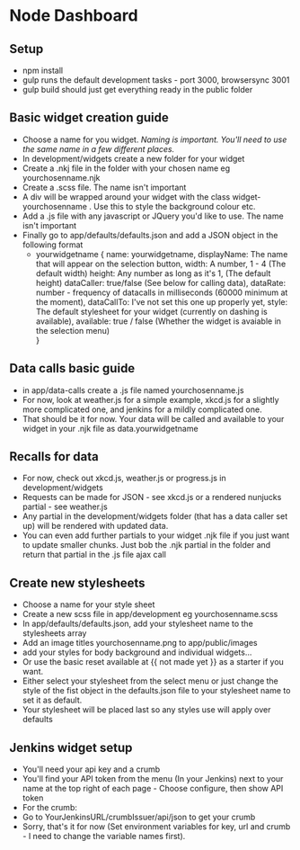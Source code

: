 # Node Dashboard

<!-- TODO learn markup for readmes -->

## Setup

* npm install
* gulp runs the default development tasks - port 3000, browsersync 3001
* gulp build should just get everything ready in the public folder

## Basic widget creation guide

* Choose a name for you widget. *Naming is important. You'll need to use the same name in a few different places.*
* In development/widgets create a new folder for your widget
* Create a .nkj file in the folder with your chosen name eg yourchosenname.njk
* Create a .scss file. The name isn't important
* A div will be wrapped around your widget with the class widget-yourchosenname . Use this to style the background colour etc.
* Add a .js file with any javascript or JQuery you'd like to use. The name isn't important
* Finally go to app/defaults/defaults.json and add a JSON object in the following format
  * yourwidgetname {
    name: yourwidgetname,
    displayName: The name that will appear on the selection button,
    width: A number, 1 - 4 (The default width)
    height: Any number as long as it's 1, (The default height)
    dataCaller: true/false (See below for calling data),
    dataRate: number - frequency of datacalls in milliseconds (60000 minimum at the moment),
    dataCallTo: I've not set this one up properly yet,
    style: The default stylesheet for your widget (currently on dashing is available),
    available: true / false (Whether the widget is avaiable in the selection menu)    
  }

## Data calls basic guide

* in app/data-calls create a .js file named yourchosenname.js
* For now, look at weather.js for a simple example, xkcd.js for a slightly more complicated one, and jenkins for a mildly complicated one.
* That should be it for now. Your data will be called and available to your widget in your .njk file as data.yourwidgetname

## Recalls for data
* For now, check out xkcd.js, weather.js or progress.js in development/widgets
* Requests can be made for JSON - see xkcd.js or a rendered nunjucks partial - see weather.js
* Any partial in the development/widgets folder (that has a data caller set up) will be rendered with updated data.
* You can even add further partials to your widget .njk file if you just want to update smaller chunks. Just bob the .njk partial in the folder and return that partial in the .js file ajax call



## Create new stylesheets

* Choose a name for your style sheet
* Create a new scss file in app/development eg yourchosenname.scss
* In app/defaults/defaults.json, add your stylesheet name to the stylesheets array
* Add an image titles yourchosenname.png to app/public/images
* add your styles for body background and individual widgets...
* Or use the basic reset available at {{ not made yet }} as a starter if you want.
* Either select your stylesheet from the select menu or just change the style of the fist object in the defaults.json file to your stylesheet name to set it as default.
* Your stylesheet will be placed last so any styles use will apply over defaults

## Jenkins widget setup

* You'll need your api key and a crumb
* You'll find your API token from the menu (In your Jenkins) next to your name at the top right of each page - Choose configure, then show API token
* For the crumb:
* Go to YourJenkinsURL/crumbIssuer/api/json to get your crumb
* Sorry, that's it for now (Set environment variables for key, url and crumb - I need to change the variable names first).
